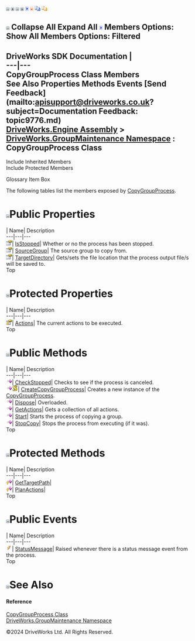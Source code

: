![](dotnetimages/collapse.gif) ![](dotnetimages/expand.gif) ![](dotnetimages/collapse.gif) ![](dotnetimages/expand.gif) ![](dotnetimages/drpdown.gif) ![](dotnetimages/drpdown_orange.gif) ![](dotnetimages/copycode.gif) ![](dotnetimages/copycodeHighlight.gif)

![](dotnetimages/collapse.gif) Collapse All Expand All ![](dotnetimages/drpdown.gif) Members Options: Show All  Members Options: Filtered   
---  
DriveWorks SDK Documentation  |   
---|---  
CopyGroupProcess Class Members   
See Also Properties Methods Events [Send Feedback](mailto:apisupport@driveworks.co.uk?subject=Documentation Feedback: topic9776.md)  
[DriveWorks.Engine Assembly](topic2156.md) > [DriveWorks.GroupMaintenance Namespace](topic9628.md) : CopyGroupProcess Class  
---  
  
Include Inherited Members    
Include Protected Members  


Glossary Item Box

The following tables list the members exposed by [CopyGroupProcess](topic9776.md).

# ![](dotnetimages/collapse.gif)Public Properties

| Name| Description  
---|---|---  
![Public Property](dotnetimages/publicProperty.gif)| [IsStopped](topic9793.md)| Whether or no the process has been stopped.   
![Public Property](dotnetimages/publicProperty.gif)| [SourceGroup](topic9794.md)| The source group to copy from.   
![Public Property](dotnetimages/publicProperty.gif)| [TargetDirectory](topic9795.md)| Gets/sets the file location that the process output file/s will be saved to.   
Top

# ![](dotnetimages/collapse.gif)Protected Properties

| Name| Description  
---|---|---  
![Protected Property](dotnetimages/protectedProperty.gif)| [Actions](topic9792.md)| The current actions to be executed.   
Top

# ![](dotnetimages/collapse.gif)Public Methods

| Name| Description  
---|---|---  
![Public Method](dotnetimages/publicMethod.gif)| [CheckStopped](topic9782.md)| Checks to see if the process is canceled.   
![Public Method](dotnetimages/publicMethod.gif)![static \(Shared in Visual Basic\)](dotnetimages/static.gif)| [CreateCopyGroupProcess](topic9783.md)| Creates a new instance of the [CopyGroupProcess](topic9776.md).   
![Public Method](dotnetimages/publicMethod.gif)| [Dispose](topic9784.md)| Overloaded.   
![Public Method](dotnetimages/publicMethod.gif)| [GetActions](topic9787.md)| Gets a collection of all actions.   
![Public Method](dotnetimages/publicMethod.gif)| [Start](topic9790.md)| Starts the process of copying a group.   
![Public Method](dotnetimages/publicMethod.gif)| [StopCopy](topic9791.md)| Stops the process from executing (if it was).   
Top

# ![](dotnetimages/collapse.gif)Protected Methods

| Name| Description  
---|---|---  
![Protected Method](dotnetimages/protectedMethod.gif)| [GetTargetPath](topic9788.md)|   
![Protected Method](dotnetimages/protectedMethod.gif)| [PlanActions](topic9789.md)|   
Top

# ![](dotnetimages/collapse.gif)Public Events

| Name| Description  
---|---|---  
![Public Event](dotnetimages/publicEvent.gif)| [StatusMessage](topic9796.md)| Raised whenever there is a status message event from the process.   
Top

# ![](dotnetimages/collapse.gif)See Also

#### Reference

[CopyGroupProcess Class](topic9776.md)   
[DriveWorks.GroupMaintenance Namespace](topic9628.md)

©2024 DriveWorks Ltd. All Rights Reserved.
